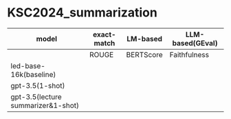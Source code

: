 # KSC2024_summarization

|model|exact-match|LM-based|LLM-based(GEval)|
|--------|---|---|---------|
|      |ROUGE|BERTScore|Faithfulness|Completeness|Conciseness|
|led-base-16k(baseline)|||
|gpt-3.5(1-shot)|||
|gpt-3.5(lecture summarizer&1-shot)|||
